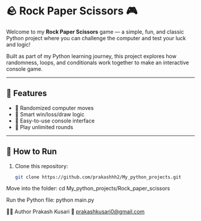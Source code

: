 # 🪨 Rock Paper Scissors 🎮

Welcome to my **Rock Paper Scissors** game — a simple, fun, and classic Python project where you can challenge the computer and test your luck and logic!

Built as part of my Python learning journey, this project explores how randomness, loops, and conditionals work together to make an interactive console game.

---

## 🚀 Features
- 🎲 Randomized computer moves  
- 🧠 Smart win/loss/draw logic  
- 💬 Easy-to-use console interface  
- 🔁 Play unlimited rounds  

---

## 🧩 How to Run

1. Clone this repository:
   ```bash
   git clone https://github.com/prakashhh2/My_python_projects.git


Move into the folder:
cd My_python_projects/Rock_paper_scissors


Run the Python file:
python main.py



🧑‍💻 Author
Prakash Kusari
📧 prakashkusari0@gmail.com
